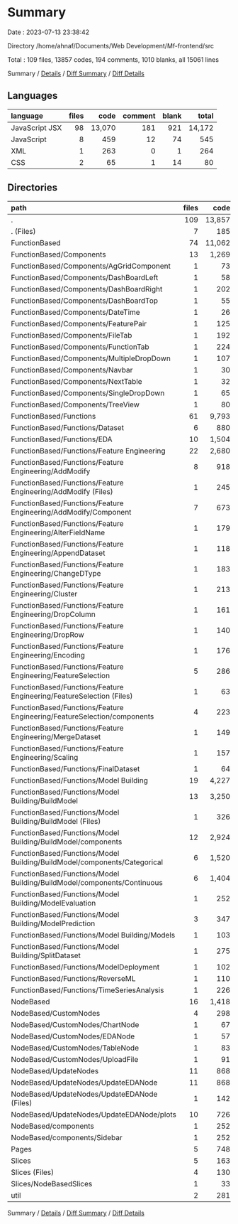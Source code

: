 # Summary

Date : 2023-07-13 23:38:42

Directory /home/ahnaf/Documents/Web Development/Mf-frontend/src

Total : 109 files,  13857 codes, 194 comments, 1010 blanks, all 15061 lines

Summary / [Details](details.md) / [Diff Summary](diff.md) / [Diff Details](diff-details.md)

## Languages
| language | files | code | comment | blank | total |
| :--- | ---: | ---: | ---: | ---: | ---: |
| JavaScript JSX | 98 | 13,070 | 181 | 921 | 14,172 |
| JavaScript | 8 | 459 | 12 | 74 | 545 |
| XML | 1 | 263 | 0 | 1 | 264 |
| CSS | 2 | 65 | 1 | 14 | 80 |

## Directories
| path | files | code | comment | blank | total |
| :--- | ---: | ---: | ---: | ---: | ---: |
| . | 109 | 13,857 | 194 | 1,010 | 15,061 |
| . (Files) | 7 | 185 | 4 | 28 | 217 |
| FunctionBased | 74 | 11,062 | 95 | 773 | 11,930 |
| FunctionBased/Components | 13 | 1,269 | 17 | 123 | 1,409 |
| FunctionBased/Components/AgGridComponent | 1 | 73 | 1 | 7 | 81 |
| FunctionBased/Components/DashBoardLeft | 1 | 58 | 0 | 6 | 64 |
| FunctionBased/Components/DashBoardRight | 1 | 202 | 8 | 22 | 232 |
| FunctionBased/Components/DashBoardTop | 1 | 55 | 0 | 6 | 61 |
| FunctionBased/Components/DateTime | 1 | 26 | 0 | 5 | 31 |
| FunctionBased/Components/FeaturePair | 1 | 125 | 0 | 15 | 140 |
| FunctionBased/Components/FileTab | 1 | 192 | 5 | 13 | 210 |
| FunctionBased/Components/FunctionTab | 1 | 224 | 0 | 6 | 230 |
| FunctionBased/Components/MultipleDropDown | 1 | 107 | 2 | 14 | 123 |
| FunctionBased/Components/Navbar | 1 | 30 | 0 | 3 | 33 |
| FunctionBased/Components/NextTable | 1 | 32 | 0 | 4 | 36 |
| FunctionBased/Components/SingleDropDown | 1 | 65 | 0 | 11 | 76 |
| FunctionBased/Components/TreeView | 1 | 80 | 1 | 11 | 92 |
| FunctionBased/Functions | 61 | 9,793 | 78 | 650 | 10,521 |
| FunctionBased/Functions/Dataset | 6 | 880 | 49 | 111 | 1,040 |
| FunctionBased/Functions/EDA | 10 | 1,504 | 7 | 115 | 1,626 |
| FunctionBased/Functions/Feature Engineering | 22 | 2,680 | 10 | 194 | 2,884 |
| FunctionBased/Functions/Feature Engineering/AddModify | 8 | 918 | 3 | 58 | 979 |
| FunctionBased/Functions/Feature Engineering/AddModify (Files) | 1 | 245 | 1 | 15 | 261 |
| FunctionBased/Functions/Feature Engineering/AddModify/Component | 7 | 673 | 2 | 43 | 718 |
| FunctionBased/Functions/Feature Engineering/AlterFieldName | 1 | 179 | 1 | 16 | 196 |
| FunctionBased/Functions/Feature Engineering/AppendDataset | 1 | 118 | 0 | 11 | 129 |
| FunctionBased/Functions/Feature Engineering/ChangeDType | 1 | 183 | 1 | 15 | 199 |
| FunctionBased/Functions/Feature Engineering/Cluster | 1 | 213 | 0 | 8 | 221 |
| FunctionBased/Functions/Feature Engineering/DropColumn | 1 | 161 | 1 | 13 | 175 |
| FunctionBased/Functions/Feature Engineering/DropRow | 1 | 140 | 1 | 12 | 153 |
| FunctionBased/Functions/Feature Engineering/Encoding | 1 | 176 | 1 | 16 | 193 |
| FunctionBased/Functions/Feature Engineering/FeatureSelection | 5 | 286 | 0 | 20 | 306 |
| FunctionBased/Functions/Feature Engineering/FeatureSelection (Files) | 1 | 63 | 0 | 5 | 68 |
| FunctionBased/Functions/Feature Engineering/FeatureSelection/components | 4 | 223 | 0 | 15 | 238 |
| FunctionBased/Functions/Feature Engineering/MergeDataset | 1 | 149 | 1 | 14 | 164 |
| FunctionBased/Functions/Feature Engineering/Scaling | 1 | 157 | 1 | 11 | 169 |
| FunctionBased/Functions/FinalDataset | 1 | 64 | 0 | 6 | 70 |
| FunctionBased/Functions/Model Building | 19 | 4,227 | 11 | 196 | 4,434 |
| FunctionBased/Functions/Model Building/BuildModel | 13 | 3,250 | 4 | 125 | 3,379 |
| FunctionBased/Functions/Model Building/BuildModel (Files) | 1 | 326 | 4 | 22 | 352 |
| FunctionBased/Functions/Model Building/BuildModel/components | 12 | 2,924 | 0 | 103 | 3,027 |
| FunctionBased/Functions/Model Building/BuildModel/components/Categorical | 6 | 1,520 | 0 | 52 | 1,572 |
| FunctionBased/Functions/Model Building/BuildModel/components/Continuous | 6 | 1,404 | 0 | 51 | 1,455 |
| FunctionBased/Functions/Model Building/ModelEvaluation | 1 | 252 | 3 | 12 | 267 |
| FunctionBased/Functions/Model Building/ModelPrediction | 3 | 347 | 4 | 31 | 382 |
| FunctionBased/Functions/Model Building/Models | 1 | 103 | 0 | 8 | 111 |
| FunctionBased/Functions/Model Building/SplitDataset | 1 | 275 | 0 | 20 | 295 |
| FunctionBased/Functions/ModelDeployment | 1 | 102 | 0 | 8 | 110 |
| FunctionBased/Functions/ReverseML | 1 | 110 | 0 | 8 | 118 |
| FunctionBased/Functions/TimeSeriesAnalysis | 1 | 226 | 1 | 12 | 239 |
| NodeBased | 16 | 1,418 | 59 | 93 | 1,570 |
| NodeBased/CustomNodes | 4 | 298 | 2 | 31 | 331 |
| NodeBased/CustomNodes/ChartNode | 1 | 67 | 1 | 5 | 73 |
| NodeBased/CustomNodes/EDANode | 1 | 57 | 0 | 6 | 63 |
| NodeBased/CustomNodes/TableNode | 1 | 83 | 1 | 7 | 91 |
| NodeBased/CustomNodes/UploadFile | 1 | 91 | 0 | 13 | 104 |
| NodeBased/UpdateNodes | 11 | 868 | 24 | 57 | 949 |
| NodeBased/UpdateNodes/UpdateEDANode | 11 | 868 | 24 | 57 | 949 |
| NodeBased/UpdateNodes/UpdateEDANode (Files) | 1 | 142 | 0 | 8 | 150 |
| NodeBased/UpdateNodes/UpdateEDANode/plots | 10 | 726 | 24 | 49 | 799 |
| NodeBased/components | 1 | 252 | 33 | 5 | 290 |
| NodeBased/components/Sidebar | 1 | 252 | 33 | 5 | 290 |
| Pages | 5 | 748 | 24 | 44 | 816 |
| Slices | 5 | 163 | 6 | 20 | 189 |
| Slices (Files) | 4 | 130 | 5 | 16 | 151 |
| Slices/NodeBasedSlices | 1 | 33 | 1 | 4 | 38 |
| util | 2 | 281 | 6 | 52 | 339 |

Summary / [Details](details.md) / [Diff Summary](diff.md) / [Diff Details](diff-details.md)